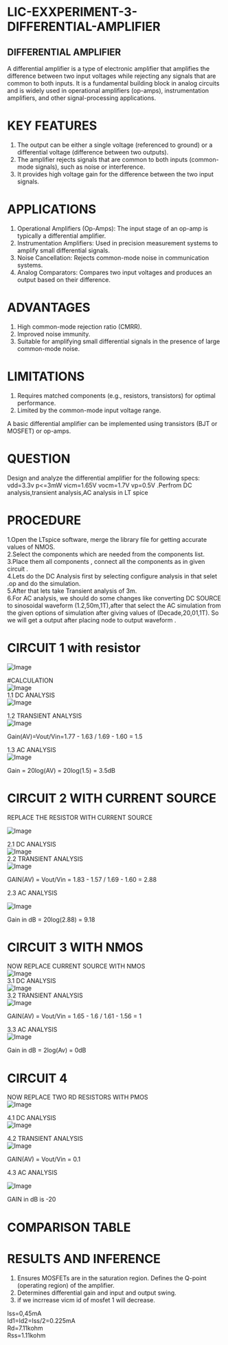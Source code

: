 # LIC-EXXPERIMENT-3-DIFFERENTIAL-AMPLIFIER  
## DIFFERENTIAL AMPLIFIER  
A differential amplifier is a type of electronic amplifier that amplifies the difference between two input voltages while rejecting any signals that are common to both inputs. It is a fundamental building block in analog circuits and is widely used in operational amplifiers (op-amps), instrumentation amplifiers, and other signal-processing applications.
# KEY FEATURES  
1.  The output can be either a single voltage (referenced to ground) or a differential voltage (difference between two outputs).
2.  The amplifier rejects signals that are common to both inputs (common-mode signals), such as noise or interference.
3.  It provides high voltage gain for the difference between the two input signals.
# APPLICATIONS  
1. Operational Amplifiers (Op-Amps): The input stage of an op-amp is typically a differential amplifier.
2. Instrumentation Amplifiers: Used in precision measurement systems to amplify small differential signals.
3. Noise Cancellation: Rejects common-mode noise in communication systems.
4. Analog Comparators: Compares two input voltages and produces an output based on their difference.

# ADVANTAGES  
1. High common-mode rejection ratio (CMRR).
2. Improved noise immunity.  
3. Suitable for amplifying small differential signals in the presence of large common-mode noise.

# LIMITATIONS  
1. Requires matched components (e.g., resistors, transistors) for optimal performance.
2. Limited by the common-mode input voltage range.

A basic differential amplifier can be implemented using transistors (BJT or MOSFET) or op-amps. 
# QUESTION  
Design and analyze the differential amplifier for the following specs:  
vdd=3.3v p<=3mW  vicm=1.65V vocm=1.7V vp=0.5V .Perfrom DC analysis,transient analysis,AC analysis in LT spice  
# PROCEDURE  
1.Open the LTspice software, merge the library file for getting accurate values of NMOS.  
2.Select the components which are needed  from the components list.  
3.Place them all components , connect all the components as in given circuit .  
4.Lets do the DC Analysis first by selecting configure analysis in that selet .op and do the simulation.  
5.After that lets take Transient analysis of 3m.  
6.For AC analysis, we should do some changes like converting DC SOURCE to sinosoidal waveform (1.2,50m,1T),after that select the AC simulation from the given options of simulation after giving values of (Decade,20,01,1T). So we will get a output after placing node to output waveform .  
# CIRCUIT 1 with resistor  
![Image](https://github.com/user-attachments/assets/ff007a24-989b-4774-87ca-3b7feff1b002) 

#CALCULATION  
![Image](https://github.com/user-attachments/assets/c0acb823-4f24-4958-b92e-48109d3d6e6d)  
1.1 DC ANALYSIS  
![Image](https://github.com/user-attachments/assets/f173714c-256f-4be5-9017-14eaa2ebecc8)  

1.2 TRANSIENT ANALYSIS  
![Image](https://github.com/user-attachments/assets/a919dad9-6dae-4633-a26f-e51a1a1bd020)  

Gain(AV)=Vout/Vin=1.77 - 1.63 / 1.69 - 1.60 = 1.5

1.3 AC ANALYSIS  
![Image](https://github.com/user-attachments/assets/b4f198a4-7beb-448f-9621-948385b08630)  

Gain = 20log(AV) = 20log(1.5) = 3.5dB

# CIRCUIT 2 WITH CURRENT SOURCE  

REPLACE THE RESISTOR WITH CURRENT SOURCE  

![Image](https://github.com/user-attachments/assets/a6ea24d5-38c0-4409-95b3-c34f43474616)  

2.1 DC ANALYSIS  
![Image](https://github.com/user-attachments/assets/b40cda86-704c-4d71-8d52-5b547d2f1d5f)  
2.2 TRANSIENT ANALYSIS  
![Image](https://github.com/user-attachments/assets/7e9ed2df-1775-4f61-8e55-dd6fd7580397)  

GAIN(AV) = Vout/Vin = 1.83 - 1.57 / 1.69 - 1.60 = 2.88  

2.3 AC ANALYSIS  

![Image](https://github.com/user-attachments/assets/6560bcb1-602b-46df-ac4d-6c227576fc5f)  

Gain in dB = 20log(2.88) = 9.18  

# CIRCUIT 3 WITH NMOS  
NOW REPLACE CURRENT SOURCE WITH NMOS  
![Image](https://github.com/user-attachments/assets/d108d1d2-adf3-4a0a-a42d-99be97b1a0ba)  
3.1 DC ANALYSIS  
![Image](https://github.com/user-attachments/assets/f5d48a32-77ad-420e-8eeb-3e0e2945e367)  
3.2 TRANSIENT ANALYSIS  
![Image](https://github.com/user-attachments/assets/abddc493-9399-4d84-9410-7f60855066bc)  

GAIN(AV) = Vout/Vin = 1.65 - 1.6 / 1.61 - 1.56 = 1

3.3 AC ANALYSIS  
![Image](https://github.com/user-attachments/assets/49f6f9c2-795b-432c-bb84-01e5d10836ff)  

Gain in dB = 2log(Av) = 0dB  

#  CIRCUIT 4  
NOW REPLACE TWO RD RESISTORS WITH PMOS  
![Image](https://github.com/user-attachments/assets/f83457e9-74f6-4022-8b6b-14050cf8a782)

4.1 DC ANALYSIS  
![Image](https://github.com/user-attachments/assets/babee48e-b3c4-40ef-a2af-bfc5fd6de059)  

4.2 TRANSIENT ANALYSIS   
![Image](https://github.com/user-attachments/assets/67cbd8f8-ebab-4da8-8743-c38368269b90)  

GAIN(AV) = Vout/Vin = 0.1  

4.3 AC ANALYSIS  

![Image](https://github.com/user-attachments/assets/216ba2ba-78c1-4e80-b5b3-08b81b431670)

GAIN in dB is -20  

# COMPARISON TABLE  



# RESULTS AND INFERENCE  
1. Ensures MOSFETs are in the saturation region. Defines the Q-point (operating region) of the amplifier.  
2. Determines differential gain and input and output swing.
3. if we incrrease vicm id of mosfet 1 will decrease.

Iss=0,45mA  
Id1=Id2=Iss/2=0.225mA  
Rd=7.11kohm  
Rss=1.11kohm  










